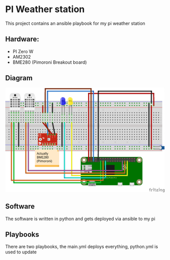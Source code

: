 # PI Weather station

This project contains an ansible playbook for my pi weather station

## Hardware:

- PI Zero W
- AM2302
- BME280 (Pimoroni Breakout board)

## Diagram
![diagram](doc/diagram.png)

## Software
The software is written in python and gets deployed via ansible to my pi

## Playbooks

There are two playbooks, the main.yml deploys everything, python.yml is used to update